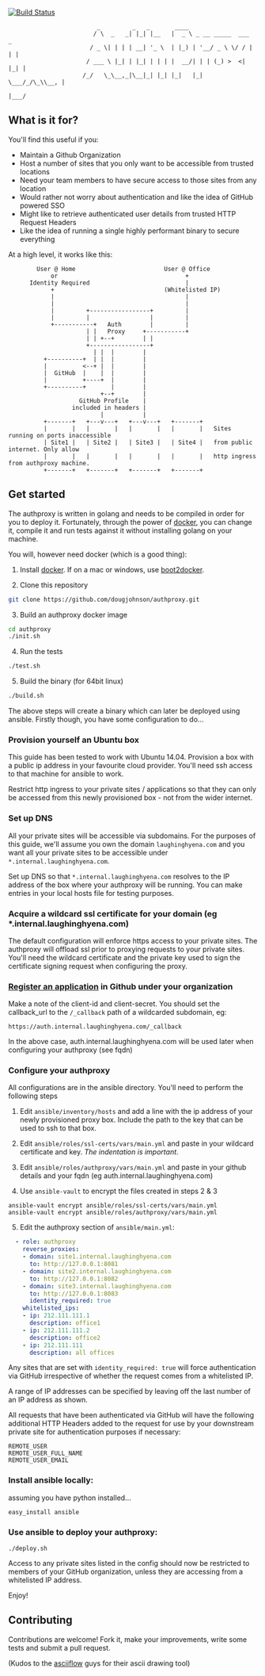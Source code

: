 [![Build Status](https://api.shippable.com/projects/54b81bc85ab6cc135288bf48/badge?branchName=master)](https://app.shippable.com/projects/54b81bc85ab6cc135288bf48/builds/latest)

```
                         _         _   _       ____                      
                        / \  _   _| |_| |__   |  _ \ _ __ _____  ___   _ 
                       / _ \| | | | __| '_ \  | |_) | '__/ _ \ \/ / | | |
                      / ___ \ |_| | |_| | | | |  __/| | | (_) >  <| |_| |
                     /_/   \_\__,_|\__|_| |_| |_|   |_|  \___/_/\_\\__, |
                                                                   |___/ 
```
## What is it for?
You'll find this useful if you:
* Maintain a Github Organization
* Host a number of sites that you only want to be accessible from trusted locations
* Need your team members to have secure access to those sites from any location
* Would rather not worry about authentication and like the idea of GitHub powered SSO
* Might like to retrieve authenticated user details from trusted HTTP Request Headers
* Like the idea of running a single highly performant binary to secure everything

At a high level, it works like this:

```
        User @ Home                         User @ Office   
            or                                    +         
      Identity Required                           |         
            +                               (Whitelisted IP)
            |                                     |         
            |                                     |         
            |         +-----------------+         |         
            |         |                 |         |         
            +-----------+   Auth        |         |         
                      | |   Proxy     +-----------+         
                      | | +--+        | |                   
                      +-----------------+                   
                        | |  |        |                     
          +----------+  | |  |        |                     
          |          <--+ |  |        |                     
          |  GitHub  |    |  |        |                     
          |          +----+  |        |                     
          +----------+       |        |                     
                          +--+        |                     
                    GitHub Profile    |                     
                  included in headers |                     
                          |           |                     
          +-------+   +---v---+   +---v---+   +-------+     
          |       |   |       |   |       |   |       |   Sites running on ports inaccessible 
          | Site1 |   | Site2 |   | Site3 |   | Site4 |   from public internet. Only allow
          |       |   |       |   |       |   |       |   http ingress from authproxy machine.
          +-------+   +-------+   +-------+   +-------+     
```

## Get started

The authproxy is written in golang and needs to be compiled in order for you to deploy it.
Fortunately, through the power of [docker](http://docker.io), you can change it, compile it and run tests against it without installing golang on your machine.

You will, however need docker (which is a good thing):

1. Install [docker](http://docker.io). If on a mac or windows, use [boot2docker](http://boot2docker.io/).

2. Clone this repository
```bash
git clone https://github.com/dougjohnson/authproxy.git
```

3. Build an authproxy docker image
```bash
cd authproxy
./init.sh
```

4. Run the tests
```bash
./test.sh
```

5. Build the binary (for 64bit linux)
```bash
./build.sh
```

The above steps will create a binary which can later be deployed using ansible. Firstly though, you have some configuration to do...

### Provision yourself an Ubuntu box

This guide has been tested to work with Ubuntu 14.04. Provision a box with a public ip address in your favourite cloud provider. You'll need ssh access to that machine for ansible to work.

Restrict http ingress to your private sites / applications so that they can only be accessed from this newly provisioned box - not from the wider internet.

### Set up DNS
All your private sites will be accessible via subdomains.
For the purposes of this guide, we'll assume you own the domain `laughinghyena.com` and you want all your private sites to be accessible under `*.internal.laughinghyena.com`. 

Set up DNS so that `*.internal.laughinghyena.com` resolves to the IP address of the box where your authproxy will be running.
You can make entries in your local hosts file for testing purposes.

### Acquire a wildcard ssl certificate for your domain (eg *.internal.laughinghyena.com)
The default configuration will enforce https access to your private sites. The authproxy will offload ssl prior to proxying requests to your private sites. You'll need the wildcard certificate and the private key used to sign the certificate signing request when configuring the proxy.

### [Register an application](https://github.com/settings/profile) in Github under your organization
Make a note of the client-id and client-secret. You should set the callback_url to the ```/_callback``` path of a wildcarded subdomain, eg:

```
https://auth.internal.laughinghyena.com/_callback
```

In the above case, auth.internal.laughinghyena.com will be used later when configuring your authproxy (see fqdn)

### Configure your authproxy
All configurations are in the ansible directory. You'll need to perform the following steps

1. Edit ```ansible/inventory/hosts``` and add a line with the ip address of your newly provisioned proxy box. Include the path to the key that can be used to ssh to that box.

2. Edit ```ansible/roles/ssl-certs/vars/main.yml``` and paste in your wildcard certificate and key. *The indentation is important*.

3. Edit ```ansible/roles/authproxy/vars/main.yml```  and paste in your github details and your fqdn (eg auth.internal.laughinghyena.com)

4. Use ```ansible-vault``` to encrypt the files created in steps 2 & 3

```
ansible-vault encrypt ansible/roles/ssl-certs/vars/main.yml
ansible-vault encrypt ansible/roles/authproxy/vars/main.yml
```

5. Edit the authproxy section of ```ansible/main.yml```:

```yml
  - role: authproxy
    reverse_proxies:
    - domain: site1.internal.laughinghyena.com
      to: http://127.0.0.1:8081
    - domain: site2.internal.laughinghyena.com
      to: http://127.0.0.1:8082
    - domain: site3.internal.laughinghyena.com
      to: http://127.0.0.1:8083
      identity_required: true
    whitelisted_ips:
    - ip: 212.111.111.1
      description: office1
    - ip: 212.111.111.2
      description: office2
    - ip: 212.111.111
      description: all offices
```

Any sites that are set with ```identity_required: true``` will force authentication via GitHub irrespective of whether the request comes from a whitelisted IP.

A range of IP addresses can be specified by leaving off the last number of an IP address as shown.

All requests that have been authenticated via GitHub will have the following additional HTTP Headers added to the request for use by your downstream private site for authentication purposes  if necessary:

```
REMOTE_USER
REMOTE_USER_FULL_NAME
REMOTE_USER_EMAIL
```

### Install ansible locally:
assuming you have python installed...
```
easy_install ansible
```

### Use ansible to deploy your authproxy:

```
./deploy.sh
```

Access to any private sites listed in the config should now be restricted to members of your GitHub organization, unless they are accessing from a whitelisted IP address.

Enjoy!

## Contributing
Contributions are welcome! Fork it, make your improvements, write some tests and submit a pull request.

(Kudos to the [asciiflow](http://asciiflow.com) guys for their ascii drawing tool)
